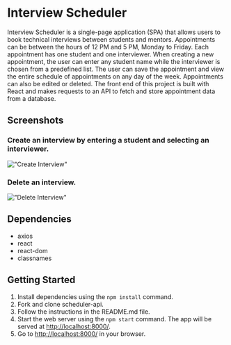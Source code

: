 # Interview Scheduler

Interview Scheduler is a single-page application (SPA) that allows users to book technical interviews between students and mentors. Appointments can be between the hours of 12 PM and 5 PM, Monday to Friday. Each appointment has one student and one interviewer. When creating a new appointment, the user can enter any student name while the interviewer is chosen from a predefined list. The user can save the appointment and view the entire schedule of appointments on any day of the week. Appointments can also be edited or deleted. The front end of this project is built with React and makes requests to an API to fetch and store appointment data from a database.

## Screenshots

### Create an interview by entering a student and selecting an interviewer.
!["Create Interview"](https://github.com/Marilynn-Stone/schedulerB/blob/384ae61c7ebb3482dda0e717a382c4192baf580d/Create%20Interview.png)
### Delete an interview.
!["Delete Interview"](https://github.com/Marilynn-Stone/schedulerB/blob/384ae61c7ebb3482dda0e717a382c4192baf580d/Delete%20Interview.png)

## Dependencies

- axios
- react
- react-dom
- classnames

## Getting Started

1. Install dependencies using the `npm install` command.
2. Fork and clone scheduler-api.
3. Follow the instructions in the README.md file.
4. Start the web server using the `npm start` command. The app will be served at <http://localhost:8000/>.
5. Go to <http://localhost:8000/> in your browser.
